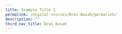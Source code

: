 ```yaml
---
title: Example Title 2
permalink: /digital-stories/Bras-Basah/permalink/
description: ""
third_nav_title: Bras Basah
---
```

